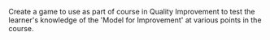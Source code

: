 Create a game to use as part of course in Quality Improvement to test the learner's knowledge of the 'Model for Improvement' at various points in the course.  
